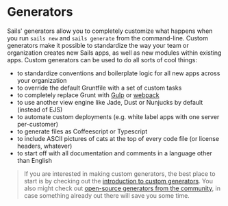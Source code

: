 # Generators

Sails' generators allow you to completely customize what happens when you run `sails new` and `sails generate` from the command-line.  Custom generators make it possible to standardize the way your team or organization creates new Sails apps, as well as new modules within existing apps.  Custom generators can be used to do all sorts of cool things:
- to standardize conventions and boilerplate logic for all new apps across your organization
- to override the default Gruntfile with a set of custom tasks
- to completely replace Grunt with [Gulp](http://gulpjs.com/) or [webpack](https://webpack.github.io/)
- to use another view engine like Jade, Dust or Nunjucks by default (instead of EJS)
- to automate custom deployments (e.g. white label apps with one server per-customer)
- to generate files as Coffeescript or Typescript
- to include ASCII pictures of cats at the top of every code file (or license headers, whatever)
- to start off with all documentation and comments in a language other than English


> If you are interested in making custom generators, the best place to start is by checking out the [introduction to custom generators](http://sailsjs.com/documentation/concepts/extending-sails/generators/custom-generators).  You also might check out [open-source generators from the community](https://sailsjs.com/documentation/concepts/extending-sails/generators/available-generators), in case something already out there will save you some time.


<docmeta name="displayName" value="Generators">
<docmeta name="stabilityIndex" value="2">
